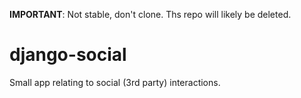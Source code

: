 **IMPORTANT**: Not stable, don't clone.  Ths repo will likely be deleted.

django-social
=============
Small app relating to social (3rd party) interactions.